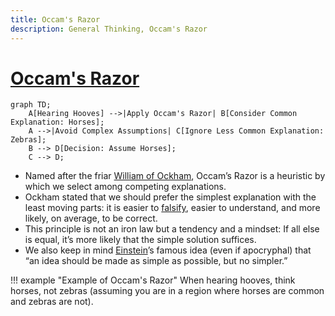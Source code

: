 ```yaml
---
title: Occam's Razor
description: General Thinking, Occam's Razor 
---
```


# [Occam's Razor](https://en.wikipedia.org/wiki/Occam%27s_razor)

```mermaid
graph TD;
    A[Hearing Hooves] -->|Apply Occam's Razor| B[Consider Common Explanation: Horses];
    A -->|Avoid Complex Assumptions| C[Ignore Less Common Explanation: Zebras];
    B --> D[Decision: Assume Horses];
    C --> D;
```

- Named after the friar [William of Ockham](https://en.wikipedia.org/wiki/William_of_Ockham), Occam’s Razor is a heuristic by which we select among competing explanations. 
- Ockham stated that we should prefer the simplest explanation with the least moving parts: it is easier to [falsify](https://en.wiktionary.org/wiki/falsification), easier to understand, and more likely, on average, to be correct. 
- This principle is not an iron law but a tendency and a mindset: If all else is equal, it’s more likely that the simple solution suffices. 
- We also keep in mind [Einstein](https://en.wikipedia.org/wiki/Albert_Einstein)’s famous idea (even if apocryphal) that “an idea should be made as simple as possible, but no simpler.”

!!! example "Example of Occam's Razor"
    When hearing hooves, think horses, not zebras (assuming you are in a region where horses are common and zebras are not).







